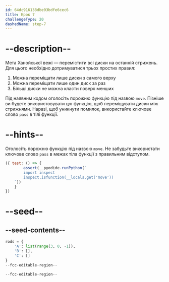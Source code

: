 ```yaml
---
id: 64dc916138dbe03bdfe6cec6
title: Крок 7
challengeType: 20
dashedName: step-7
---
```


# --description--

Мета Ханойської вежі — перемістити всі диски на останній стрижень. Для цього необхідно дотримуватися трьох простих правил:

1. Можна переміщати лише диски з самого верху
2. Можна переміщати лише один диск за раз
3. Більші диски не можна класти поверх менших

Під наявним кодом оголосіть порожню функцію під назвою `move`. Пізніше ви будете використовувати цю функцію, щоб переміщувати диски між стрижнями. Наразі, щоб уникнути помилок, використайте ключове слово `pass` в тілі функції.

# --hints--

Оголосіть порожню функцію під назвою `move`. Не забудьте використати ключове слово `pass` в межах тіла функції з правильним відступом.

```js
({ test: () => {
        assert(__pyodide.runPython(`
        import inspect
        inspect.isfunction(__locals.get('move'))
    `))
    } 
})
```

# --seed--

## --seed-contents--

```py
rods = {
    'A': list(range(3, 0, -1)),
    'B': [],
    'C': []
}
--fcc-editable-region--

--fcc-editable-region--
```

